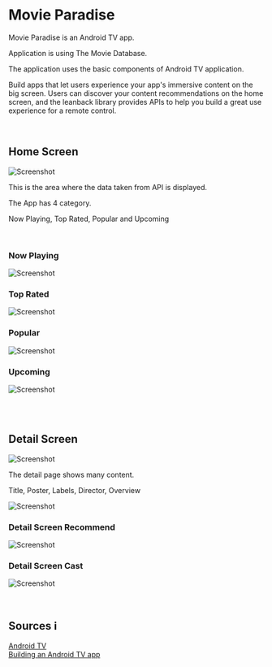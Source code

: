 # Movie Paradise

Movie Paradise is an Android TV app.

Application is using The Movie Database.

The application uses the basic components of Android TV application.

Build apps that let users experience your app's immersive content on the big screen. Users can discover your content recommendations on the home screen, and the leanback library provides APIs to help you build a great use experience for a remote control.

<br>

## Home Screen

![Screenshot](https://github.com/halilozel1903/MovieParadise/blob/master/screenshots/nowplaying.png)

This is the area where the data taken from API is displayed.

The App has 4 category.

Now Playing, Top Rated, Popular and Upcoming 

<br>

### Now Playing

![Screenshot](https://github.com/halilozel1903/MovieParadise/blob/master/screenshots/nowplaying_focus.png)

### Top Rated

![Screenshot](https://github.com/halilozel1903/MovieParadise/blob/master/screenshots/toprated.png)

### Popular

![Screenshot](https://github.com/halilozel1903/MovieParadise/blob/master/screenshots/popular.png)


### Upcoming

![Screenshot](https://github.com/halilozel1903/MovieParadise/blob/master/screenshots/upcoming.png)

<br> <br>


## Detail Screen

![Screenshot](https://github.com/halilozel1903/MovieParadise/blob/master/screenshots/detail.png)

The detail page shows many content.

Title, Poster, Labels, Director, Overview

![Screenshot](https://github.com/halilozel1903/MovieParadise/blob/master/screenshots/detail_area.png)


### Detail Screen Recommend

![Screenshot](https://github.com/halilozel1903/MovieParadise/blob/master/screenshots/detail_recommend.png)


### Detail Screen Cast

![Screenshot](https://github.com/halilozel1903/MovieParadise/blob/master/screenshots/detail_cast.png)

<br>

## Sources ℹ️

[Android TV](https://developer.android.com/tv/) <br>
[Building an Android TV app](https://medium.com/@Marcus_fNk/building-an-android-tv-app-part-1-7f59b3747446)
